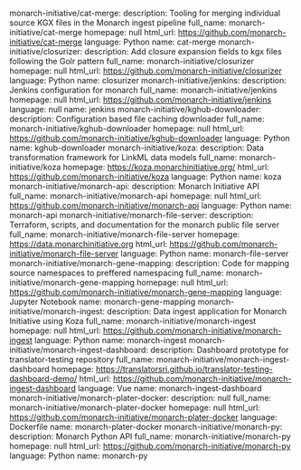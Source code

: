 monarch-initiative/cat-merge:
  description: Tooling for merging individual source KGX files in the Monarch ingest
    pipeline
  full_name: monarch-initiative/cat-merge
  homepage: null
  html_url: https://github.com/monarch-initiative/cat-merge
  language: Python
  name: cat-merge
monarch-initiative/closurizer:
  description: Add closure expansion fields to kgx files following the Golr pattern
  full_name: monarch-initiative/closurizer
  homepage: null
  html_url: https://github.com/monarch-initiative/closurizer
  language: Python
  name: closurizer
monarch-initiative/jenkins:
  description: Jenkins configuration for monarch
  full_name: monarch-initiative/jenkins
  homepage: null
  html_url: https://github.com/monarch-initiative/jenkins
  language: null
  name: jenkins
monarch-initiative/kghub-downloader:
  description: Configuration based file caching downloader
  full_name: monarch-initiative/kghub-downloader
  homepage: null
  html_url: https://github.com/monarch-initiative/kghub-downloader
  language: Python
  name: kghub-downloader
monarch-initiative/koza:
  description: Data transformation framework for LinkML data models
  full_name: monarch-initiative/koza
  homepage: https://koza.monarchinitiative.org/
  html_url: https://github.com/monarch-initiative/koza
  language: Python
  name: koza
monarch-initiative/monarch-api:
  description: Monarch Initiative API
  full_name: monarch-initiative/monarch-api
  homepage: null
  html_url: https://github.com/monarch-initiative/monarch-api
  language: Python
  name: monarch-api
monarch-initiative/monarch-file-server:
  description: Terraform, scripts, and documentation for the monarch public file server
  full_name: monarch-initiative/monarch-file-server
  homepage: https://data.monarchinitiative.org
  html_url: https://github.com/monarch-initiative/monarch-file-server
  language: Python
  name: monarch-file-server
monarch-initiative/monarch-gene-mapping:
  description: Code for mapping source namespaces to preffered namespacing
  full_name: monarch-initiative/monarch-gene-mapping
  homepage: null
  html_url: https://github.com/monarch-initiative/monarch-gene-mapping
  language: Jupyter Notebook
  name: monarch-gene-mapping
monarch-initiative/monarch-ingest:
  description: Data ingest application for Monarch Initiative using Koza
  full_name: monarch-initiative/monarch-ingest
  homepage: null
  html_url: https://github.com/monarch-initiative/monarch-ingest
  language: Python
  name: monarch-ingest
monarch-initiative/monarch-ingest-dashboard:
  description: Dashboard prototype for translator-testing repository
  full_name: monarch-initiative/monarch-ingest-dashboard
  homepage: https://translatorsri.github.io/translator-testing-dashboard-demo/
  html_url: https://github.com/monarch-initiative/monarch-ingest-dashboard
  language: Vue
  name: monarch-ingest-dashboard
monarch-initiative/monarch-plater-docker:
  description: null
  full_name: monarch-initiative/monarch-plater-docker
  homepage: null
  html_url: https://github.com/monarch-initiative/monarch-plater-docker
  language: Dockerfile
  name: monarch-plater-docker
monarch-initiative/monarch-py:
  description: Monarch Python API
  full_name: monarch-initiative/monarch-py
  homepage: null
  html_url: https://github.com/monarch-initiative/monarch-py
  language: Python
  name: monarch-py
